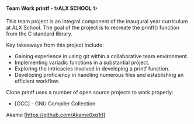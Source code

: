 #### Team Work printf - ✨ALX SCHOOL ✨


This team project is an integral component of the inaugural year curriculum at ALX School. The goal of the project is to recreate the printf() function from the C standard library.

Key takeaways from this project include:

 - Gaining experience in using git within a collaborative team environment.
 - Implementing variadic functions in a substantial project.
 - Exploring the intricacies involved in developing a printf function.
 - Developing proficiency in handling numerous files and establishing an efficient workflow.

Clone printf uses a number of open source projects to work properly:

- [GCC] - GNU Compiler Collection

Akame
[https://github.com/Akame0xg1rl]
